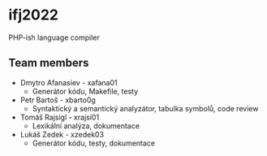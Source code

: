 # ifj2022
PHP-ish language compiler
## Team members
- Dmytro Afanasiev - xafana01
  - Generátor kódu, Makefile, testy
- Petr Bartoš - xbarto0g
  - Syntaktický a semantický analyzátor, tabulka symbolů, code review
- Tomáš Rajsigl - xrajsi01
  - Lexikální analýza, dokumentace 
- Lukáš Zedek - xzedek03
  - Generátor kódu, testy, dokumentace 

